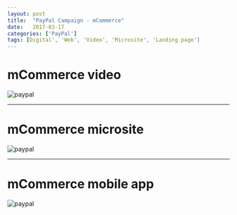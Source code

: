 ```yaml
---
layout: post
title:  "PayPal Campaign - mCommerce"
date:   2017-03-17
categories: ['PayPal']
tags: [Digital', 'Web', 'Video', 'Microsite', 'Landing page']
---
```


# mCommerce video
![paypal](https://raw.githubusercontent.com/gbjack/gbjack.github.io/master/assets/images/mcommerce1.png)


---


# mCommerce microsite
![paypal](https://raw.githubusercontent.com/gbjack/gbjack.github.io/master/assets/images/mcommerce2.png)


---


# mCommerce mobile app
![paypal](https://raw.githubusercontent.com/gbjack/gbjack.github.io/master/assets/images/mcommerce3.png)
